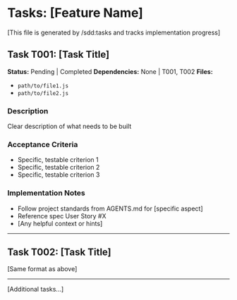 # Tasks: [Feature Name]

[This file is generated by /sdd:tasks and tracks implementation progress]

## Task T001: [Task Title]
**Status:** Pending | Completed
**Dependencies:** None | T001, T002
**Files:**
- `path/to/file1.js`
- `path/to/file2.js`

### Description
Clear description of what needs to be built

### Acceptance Criteria
- Specific, testable criterion 1
- Specific, testable criterion 2
- Specific, testable criterion 3

### Implementation Notes
- Follow project standards from AGENTS.md for [specific aspect]
- Reference spec User Story #X
- [Any helpful context or hints]

---

## Task T002: [Task Title]
[Same format as above]

---

[Additional tasks...]
